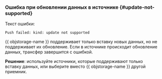 ### Ошибка при обновлении данных в источнике {#update-not-supported}

Текст ошибки:

```text
Push failed: kind: update not supported
```

{{ objstorage-name }} поддерживает только вставку новых данных, но не поддерживает их обновление. Если в источнике происходит обновление данных, трансфер завершится с ошибкой.

**Решение**: используйте источники, которые поддерживают только вставку данных, или выберите вместо {{ objstorage-name }} другой приемник.
